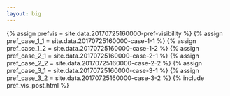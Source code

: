 ```yaml
---
layout: big
---
```

{% assign prefvis = site.data.20170725160000-pref-visibility %}
{% assign pref_case_1_1 = site.data.20170725160000-case-1-1 %}
{% assign pref_case_1_2 = site.data.20170725160000-case-1-2 %}
{% assign pref_case_2_1 = site.data.20170725160000-case-2-1 %}
{% assign pref_case_2_2 = site.data.20170725160000-case-2-2 %}
{% assign pref_case_3_1 = site.data.20170725160000-case-3-1 %}
{% assign pref_case_3_2 = site.data.20170725160000-case-3-2 %}
{% include pref_vis_post.html %}
